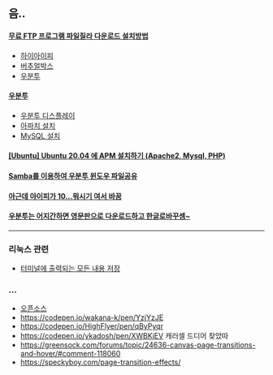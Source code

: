 ## 음..

#### [무료 FTP 프로그램 파일질라 다운로드 설치방법](https://bzsv7.tistory.com/83)
- [하이아이피](http://www.haiip.net/download/install.php)
- [버추얼박스](https://mainia.tistory.com/2379)
- [우분투](https://dasima.xyz/ubuntu-installation-on-virtualbox/)
#### [우분투 ](https://inpa.tistory.com/entry/LINUX-%F0%9F%93%9A-%EB%A6%AC%EB%88%85%EC%8A%A4-%EC%84%A4%EC%B9%98)
- [우분투 디스플레이](https://www.bearpooh.com/101)
- [아파치 설치](https://seonghyuk.tistory.com/41)
- [MySQL 설치](https://hiseon.me/linux/ubuntu/ubuntu-mysql-install/)
#### [[Ubuntu] Ubuntu 20.04 에 APM 설치하기 (Apache2, Mysql, PHP)](https://yoshikixdrum.tistory.com/214)
#### [Samba를 이용하여 우분투 윈도우 파일공유](https://webnautes.tistory.com/490)
#### [아근데 아이피가 10...뭐시기 여서 바꿈](https://kennypark.tistory.com/12)
#### [우분투는 어지간하면 영문판으로 다운로드하고 한글로바꾸셈~](https://dora-guide.com/ubuntu-korean/)
<hr>

### 리눅스 관련
   - [터미널에 출력되는 모든 내용 저장](https://itgameworld.tistory.com/122)

### ...

- [오픈소스](https://codepen.io/trending)
- https://codepen.io/wakana-k/pen/YzjYzJE
- https://codepen.io/HighFlyer/pen/qByPyqr
- https://codepen.io/ykadosh/pen/XWBKjEV 캐러셀 드디어 찾았따
- https://greensock.com/forums/topic/24636-canvas-page-transitions-and-hover/#comment-118060
- https://speckyboy.com/page-transition-effects/
